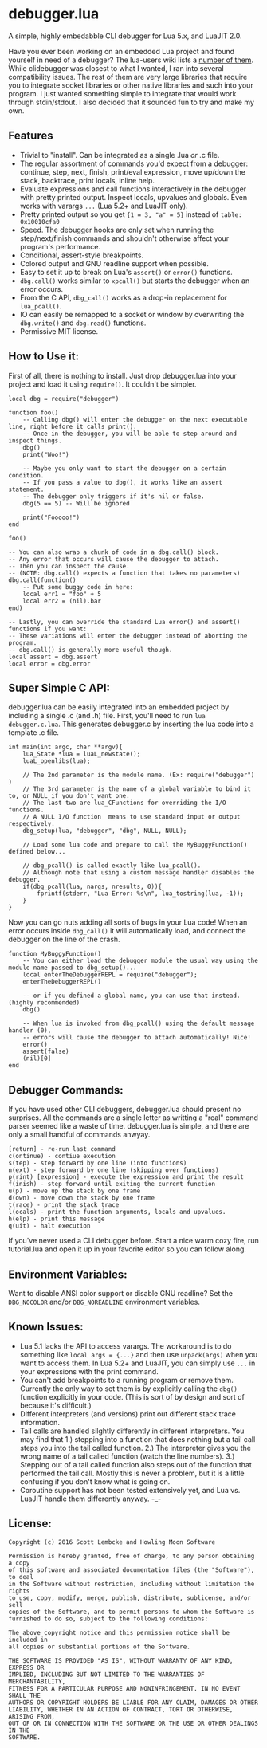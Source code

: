 debugger.lua
=

A simple, highly embedabble CLI debugger for Lua 5.x, and LuaJIT 2.0.

Have you ever been working on an embedded Lua project and found yourself in need of a debugger? The lua-users wiki lists a [number of them](http://lua-users.org/wiki/DebuggingLuaCode). While clidebugger was closest to what I wanted, I ran into several compatibility issues. The rest of them are very large libraries that require you to integrate socket libraries or other native libraries and such into your program. I just wanted something simple to integrate that would work through stdin/stdout. I also decided that it sounded fun to try and make my own.

Features
-

- Trivial to "install". Can be integrated as a single .lua _or_ .c file.
- The regular assortment of commands you'd expect from a debugger: continue, step, next, finish, print/eval expression, move up/down the stack, backtrace, print locals, inline help.
- Evaluate expressions and call functions interactively in the debugger with pretty printed output. Inspect locals, upvalues and globals. Even works with varargs <code>...</code> (Lua 5.2+ and LuaJIT only).
- Pretty printed output so you get <code>{1 = 3, "a" = 5}</code> instead of <code>table: 0x10010cfa0</code>
- Speed. The debugger hooks are only set when running the step/next/finish commands and shouldn't otherwise affect your program's performance.
- Conditional, assert-style breakpoints.
- Colored output and GNU readline support when possible.
- Easy to set it up to break on Lua's <code>assert()</code> or <code>error()</code> functions.
- <code>dbg.call()</code> works similar to <code>xpcall()</code> but starts the debugger when an error occurs.
- From the C API, <code>dbg_call()</code> works as a drop-in replacement for <code>lua_pcall()</code>.
- IO can easily be remapped to a socket or window by overwriting the <code>dbg.write()</code> and <code>dbg.read()</code> functions.
- Permissive MIT license.

How to Use it:
-

First of all, there is nothing to install. Just drop debugger.lua into your project and load it using <code>require()</code>. It couldn't be simpler. 

	local dbg = require("debugger")
	
	function foo()
		-- Calling dbg() will enter the debugger on the next executable line, right before it calls print().
		-- Once in the debugger, you will be able to step around and inspect things.
		dbg()
		print("Woo!")
		
		-- Maybe you only want to start the debugger on a certain condition.
		-- If you pass a value to dbg(), it works like an assert statement.
		-- The debugger only triggers if it's nil or false.
		dbg(5 == 5) -- Will be ignored
		
		print("Fooooo!")
	end
	
	foo()
	
	-- You can also wrap a chunk of code in a dbg.call() block.
	-- Any error that occurs will cause the debugger to attach.
	-- Then you can inspect the cause.
	-- (NOTE: dbg.call() expects a function that takes no parameters)
	dbg.call(function()
		-- Put some buggy code in here:
		local err1 = "foo" + 5
		local err2 = (nil).bar
	end)
	
	-- Lastly, you can override the standard Lua error() and assert() functions if you want:
	-- These variations will enter the debugger instead of aborting the program.
	-- dbg.call() is generally more useful though.
	local assert = dbg.assert
	local error = dbg.error

Super Simple C API:
-

debugger.lua can be easily integrated into an embedded project by including a single .c (and .h) file. First, you'll need to run `lua debugger.c.lua`. This generates debugger.c by inserting the lua code into a template .c file.

	int main(int argc, char **argv){
		lua_State *lua = luaL_newstate();
		luaL_openlibs(lua);
		
		// The 2nd parameter is the module name. (Ex: require("debugger") )
		// The 3rd parameter is the name of a global variable to bind it to, or NULL if you don't want one.
		// The last two are lua_CFunctions for overriding the I/O functions.
		// A NULL I/O function  means to use standard input or output respectively.
		dbg_setup(lua, "debugger", "dbg", NULL, NULL);
		
		// Load some lua code and prepare to call the MyBuggyFunction() defined below...
		
		// dbg_pcall() is called exactly like lua_pcall().
		// Although note that using a custom message handler disables the debugger.
		if(dbg_pcall(lua, nargs, nresults, 0)){
			fprintf(stderr, "Lua Error: %s\n", lua_tostring(lua, -1));
		}
	}

Now you can go nuts adding all sorts of bugs in your Lua code! When an error occurs inside `dbg_call()` it will automatically load, and connect the debugger on the line of the crash.

	function MyBuggyFunction()
		-- You can either load the debugger module the usual way using the module name passed to dbg_setup()...
		local enterTheDebuggerREPL = require("debugger");
		enterTheDebuggerREPL()
		
		-- or if you defined a global name, you can use that instead. (highly recommended)
		dbg()
		
		-- When lua is invoked from dbg_pcall() using the default message handler (0),
		-- errors will cause the debugger to attach automatically! Nice!
		error()
		assert(false)
		(nil)[0]
	end

Debugger Commands:
-

If you have used other CLI debuggers, debugger.lua should present no surprises. All the commands are a single letter as writting a "real" command parser seemed like a waste of time. debugger.lua is simple, and there are only a small handful of commands anwyay.

	[return] - re-run last command
	c(ontinue) - contiue execution
	s(tep) - step forward by one line (into functions)
	n(ext) - step forward by one line (skipping over functions)
	p(rint) [expression] - execute the expression and print the result
	f(inish) - step forward until exiting the current function
	u(p) - move up the stack by one frame
	d(own) - move down the stack by one frame
	t(race) - print the stack trace
	l(ocals) - print the function arguments, locals and upvalues.
	h(elp) - print this message
	q(uit) - halt execution

If you've never used a CLI debugger before. Start a nice warm cozy fire, run tutorial.lua and open it up in your favorite editor so you can follow along.

Environment Variables:
-

Want to disable ANSI color support or disable GNU readline? Set the <code>DBG_NOCOLOR</code> and/or <code>DBG_NOREADLINE</code> environment variables.

Known Issues:
-

- Lua 5.1 lacks the API to access varargs. The workaround is to do something like <code>local args = {...}</code> and then use <code>unpack(args)</code> when you want to access them. In Lua 5.2+ and LuaJIT, you can simply use <code>...</code> in your expressions with the print command.
- You can't add breakpoints to a running program or remove them. Currently the only way to set them is by explicitly calling the <code>dbg()</code> function explicitly in your code. (This is sort of by design and sort of because it's difficult.)
- Different interpreters (and versions) print out different stack trace information.
- Tail calls are handled silghtly differently in different interpreters. You may find that 1.) stepping into a function that does nothing but a tail call steps you into the tail called function. 2.) The interpreter gives you the wrong name of a tail called function (watch the line numbers). 3.) Stepping out of a tail called function also steps out of the function that performed the tail call. Mostly this is never a problem, but it is a little confusing if you don't know what is going on.
- Coroutine support has not been tested extensively yet, and Lua vs. LuaJIT handle them differently anyway. -_-

License:
-

	Copyright (c) 2016 Scott Lembcke and Howling Moon Software
	
	Permission is hereby granted, free of charge, to any person obtaining a copy
	of this software and associated documentation files (the "Software"), to deal
	in the Software without restriction, including without limitation the rights
	to use, copy, modify, merge, publish, distribute, sublicense, and/or sell
	copies of the Software, and to permit persons to whom the Software is
	furnished to do so, subject to the following conditions:
	
	The above copyright notice and this permission notice shall be included in
	all copies or substantial portions of the Software.
	
	THE SOFTWARE IS PROVIDED "AS IS", WITHOUT WARRANTY OF ANY KIND, EXPRESS OR
	IMPLIED, INCLUDING BUT NOT LIMITED TO THE WARRANTIES OF MERCHANTABILITY,
	FITNESS FOR A PARTICULAR PURPOSE AND NONINFRINGEMENT. IN NO EVENT SHALL THE
	AUTHORS OR COPYRIGHT HOLDERS BE LIABLE FOR ANY CLAIM, DAMAGES OR OTHER
	LIABILITY, WHETHER IN AN ACTION OF CONTRACT, TORT OR OTHERWISE, ARISING FROM,
	OUT OF OR IN CONNECTION WITH THE SOFTWARE OR THE USE OR OTHER DEALINGS IN THE
	SOFTWARE.
